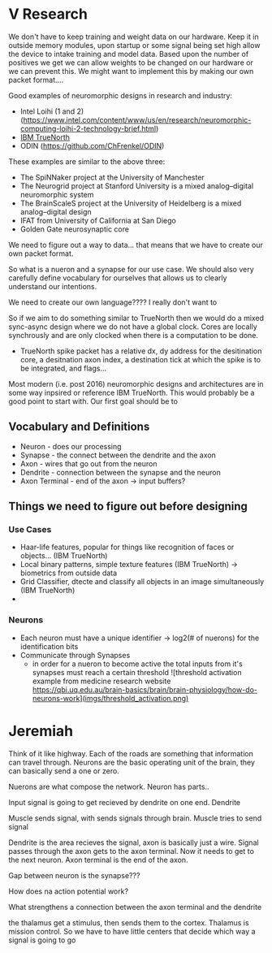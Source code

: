 # V Research
We don't have to keep training and weight data on our hardware. Keep it in outside memory modules, upon startup or some signal being set high allow the device to intake training and model data. Based upon the number of positives we get we can allow weights to be changed on our hardware or we can prevent this. We might want to implement this by making our own packet format.... 



Good examples of neuromorphic designs in research and industry: 
- Intel Loihi (1 and 2) (https://www.intel.com/content/www/us/en/research/neuromorphic-computing-loihi-2-technology-brief.html)
- [IBM TrueNorth](https://ieeexplore.ieee.org/document/7229264)
- ODIN (https://github.com/ChFrenkel/ODIN)

These examples are similar to the above three: 
- The SpiNNaker project at the University of Manchester
- The Neurogrid project at Stanford University is a mixed analog–digital neuromorphic system
- The BrainScaleS project at the University of Heidelberg is a mixed analog–digital design
- IFAT from University of California at San Diego
- Golden Gate neurosynaptic core

We need to figure out a way to data... that means that we have to create our own packet format.  

So what is a nueron and a synapse for our use case. We should also very carefully define vocabulary for ourselves that allows us to clearly understand our intentions. 

We need to create our own language???? I really don't want to 

So if we aim to do something similar to TrueNorth then we would do a mixed sync-async design where we do not have a global clock. Cores are locally synchrously and are only clocked when there is a computation to be done. 
- TrueNorth spike packet has a relative dx, dy address for the desitination core, a desitnation axon index, a destination tick at which the spike is to be integrated, and flags... 

Most modern (i.e. post 2016) neuromorphic designs and architectures are in some way inpsired or reference IBM TrueNorth. This would probably be a good point to start with. Our first goal should be to

## Vocabulary and Definitions

- Neuron - does our processing
- Synapse - the connect between the dendrite and the axon
- Axon - wires that go out from the neuron
- Dendrite - connection between the synapse and the neuron
- Axon Terminal - end of the axon -> input buffers? 

## Things we need to figure out before designing

### Use Cases
- Haar-life features, popular for things like recognition of faces or objects... (IBM TrueNorth)
- Local binary patterns, simple texture features  (IBM TrueNorth) -> biometrics from outside data
- Grid Classifier, dtecte and classify all objects in an image simultaneously (IBM TrueNorth)
- 

### Neurons
- Each neuron must have a unique identifier -> log2(# of nuerons) for the identification bits
- Communicate through Synapses
    - in order for a nueron to become active the total inputs from it's synapses must reach a certain threshold
![threshold activation example from medicine research website https://qbi.uq.edu.au/brain-basics/brain/brain-physiology/how-do-neurons-work](imgs/threshold_activation.png)





# Jeremiah

Think of it like highway. Each of the roads are something that information can travel through. Neurons are the basic operating unit of the brain, they can basically send a one or zero. 

Nuerons are what compose the network. Neuron has parts.. 

Input signal is going to get recieved by dendrite on one end. Dendrite

Muscle sends signal, with sends signals through brain. Muscle tries to send signal

Dendrite is the area recieves the signal, axon is basically just a wire. Signal passes through the axon gets to the axon terminal. Now it needs to get to the next neuron. Axon terminal is the end of the axon. 

Gap between neuron is the synapse??? 


How does na action potential work? 

What strengthens a connection between the axon terminal and the dendrite


the thalamus get a stimulus, then sends them to the cortex. Thalamus is mission control. So we have to have little centers that decide which way a signal is going to go